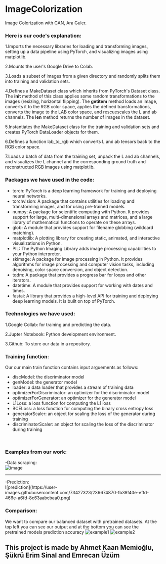 # ImageColorization
Image Colorization with GAN, Ara Guler. 

### Here is our code's explanation:

1.Imports the necessary libraries for loading and transforming images, setting up a data pipeline using PyTorch, and visualizing images using matplotlib.

2.Mounts the user's Google Drive to Colab.

3.Loads a subset of images from a given directory and randomly splits them into training and validation sets.

4.Defines a MakeDataset class which inherits from PyTorch's Dataset class. The __init__ method of this class applies some random transformations to the images (resizing, horizontal flipping). The __getitem__ method loads an image, converts it to the RGB color space, applies the defined transformations, converts the image to the LAB color space, and rescuescales the L and ab channels. The __len__ method returns the number of images in the dataset.

5.Instantiates the MakeDataset class for the training and validation sets and creates PyTorch DataLoader objects for them.

6.Defines a function lab_to_rgb which converts L and ab tensors back to the RGB color space.

7.Loads a batch of data from the training set, unpack the L and ab channels, and visualizes the L channel and the corresponding ground truth and reconstructed RGB images using matplotlib.

### Packages we have used in the code:

- torch: PyTorch is a deep learning framework for training and deploying neural networks.
- torchvision: A package that contains utilities for loading and transforming images, and for using pre-trained models.
- numpy: A package for scientific computing with Python. It provides support for large, multi-dimensional arrays and matrices, and a large library of mathematical functions to operate on these arrays.
- glob: A module that provides support for filename globbing (wildcard matching).
- matplotlib: A plotting library for creating static, animated, and interactive visualizations in Python.
- PIL: The Python Imaging Library adds image processing capabilities to your Python interpreter.
- skimage: A package for image processing in Python. It provides algorithms for image processing and computer vision tasks, including denoising, color space conversion, and object detection.
- tqdm: A package that provides a progress bar for loops and other iterators.
- datetime: A module that provides support for working with dates and times.
- fastai: A library that provides a high-level API for training and deploying deep learning models. It is built on top of PyTorch.

### Technologies we have used:

1.Google Collab: for training and predicting the data.

2.Jupter Notebook: Python development environment.

3.Github: To store our data in a repository.

### Training function:

Our our main train function contains input arguements as
follows:

- discModel: the discriminator model
- genModel: the generator model
- loader: a data loader that provides a stream of training data
- optimizerForDiscriminator: an optimizer for the discriminator
model
- optimizerForGenerator: an optimizer for the generator model
- L1Loss: a loss function for computing the L1 loss
- BCELoss: a loss function for computing the binary cross
entropy loss
- generatorScaler: an object for scaling the loss of the generator
during training
- discriminatorScaler: an object for scaling the loss of the
discriminator during training
<br>

### Examples from our work:

-Data scraping:
<br>
![image](https://user-images.githubusercontent.com/73427323/236674856-c568ea4b-e488-48d5-ae1d-309050c1d1fa.png)
<hr>
-Prediction:
<br>
![prediction](https://user-images.githubusercontent.com/73427323/236674870-fb39f40e-effd-466e-a6fd-8c63aabcbaa0.png)

### Comparison:
We want to compare our balanced dataset with pretrained datasets. At the top left you can see our output and at the bottom you can see the pretrained models prediction accuracy
![example1](https://user-images.githubusercontent.com/73427323/236674961-e45f72b5-f96b-4d84-a00a-0aee0c37fc15.png)
![example2](https://user-images.githubusercontent.com/73427323/236674963-26e7e5b0-8c09-4230-aa19-7aa6748b1e1b.png)


## This project is made by Ahmet Kaan Memioğlu, Şükrü Erim Sinal and Emrecan Üzüm
